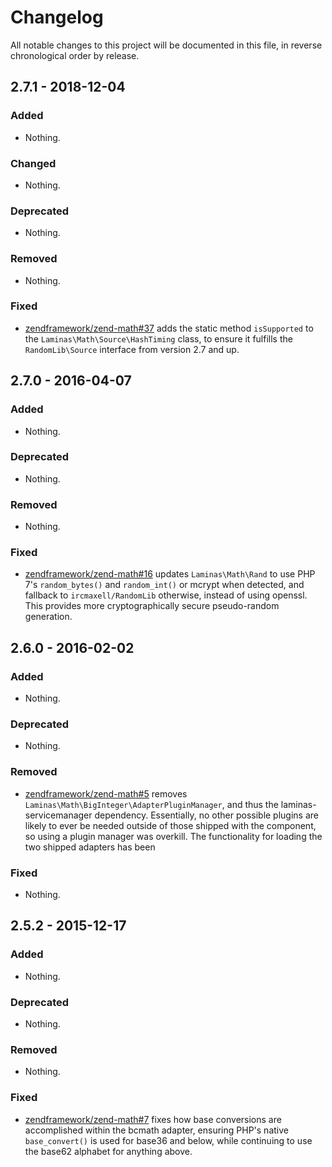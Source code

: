 # Changelog

All notable changes to this project will be documented in this file, in reverse chronological order by release.

## 2.7.1 - 2018-12-04

### Added

- Nothing.

### Changed

- Nothing.

### Deprecated

- Nothing.

### Removed

- Nothing.

### Fixed

- [zendframework/zend-math#37](https://github.com/zendframework/zend-math/pull/37) adds the static method `isSupported` to the `Laminas\Math\Source\HashTiming`
  class, to ensure it fulfills the `RandomLib\Source` interface from version 2.7
  and up.

## 2.7.0 - 2016-04-07

### Added

- Nothing.

### Deprecated

- Nothing.

### Removed

- Nothing.

### Fixed

- [zendframework/zend-math#16](https://github.com/zendframework/zend-math/pull/16) updates
  `Laminas\Math\Rand` to use PHP 7's `random_bytes()` and `random_int()` or mcrypt
  when detected, and fallback to `ircmaxell/RandomLib` otherwise, instead of using
  openssl. This provides more cryptographically secure pseudo-random generation.


## 2.6.0 - 2016-02-02

### Added

- Nothing.

### Deprecated

- Nothing.

### Removed

- [zendframework/zend-math#5](https://github.com/zendframework/zend-math/pull/5) removes
  `Laminas\Math\BigInteger\AdapterPluginManager`, and thus the laminas-servicemanager
  dependency. Essentially, no other possible plugins are likely to ever be
  needed outside of those shipped with the component, so using a plugin manager
  was overkill. The functionality for loading the two shipped adapters has been

### Fixed

- Nothing.

## 2.5.2 - 2015-12-17

### Added

- Nothing.

### Deprecated

- Nothing.

### Removed

- Nothing.

### Fixed

- [zendframework/zend-math#7](https://github.com/zendframework/zend-math/pull/7) fixes how base
  conversions are accomplished within the bcmath adapter, ensuring PHP's native
  `base_convert()` is used for base36 and below, while continuing to use the
  base62 alphabet for anything above.
